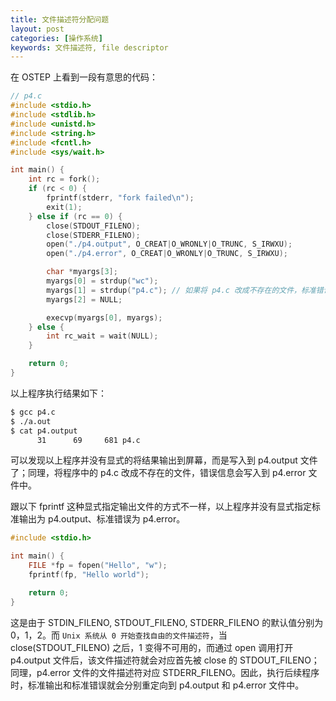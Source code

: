 ```yaml
---
title: 文件描述符分配问题
layout: post
categories: [操作系统]
keywords: 文件描述符, file descriptor
---
```


在 OSTEP 上看到一段有意思的代码：

```c
// p4.c
#include <stdio.h>
#include <stdlib.h>
#include <unistd.h>
#include <string.h>
#include <fcntl.h>
#include <sys/wait.h>

int main() {
    int rc = fork();
    if (rc < 0) {
        fprintf(stderr, "fork failed\n");
        exit(1);
    } else if (rc == 0) {
        close(STDOUT_FILENO);
        close(STDERR_FILENO);
        open("./p4.output", O_CREAT|O_WRONLY|O_TRUNC, S_IRWXU);
        open("./p4.error", O_CREAT|O_WRONLY|O_TRUNC, S_IRWXU);

        char *myargs[3];
        myargs[0] = strdup("wc");
        myargs[1] = strdup("p4.c"); // 如果将 p4.c 改成不存在的文件，标准错误就会写入到 p4.error 文件中
        myargs[2] = NULL;

        execvp(myargs[0], myargs);
    } else {
        int rc_wait = wait(NULL);
    }

    return 0;
}
```

以上程序执行结果如下：

```bash
$ gcc p4.c
$ ./a.out
$ cat p4.output
      31      69     681 p4.c
```

可以发现以上程序并没有显式的将结果输出到屏幕，而是写入到 p4.output 文件了；同理，将程序中的 p4.c 改成不存在的文件，错误信息会写入到 p4.error 文件中。

跟以下 fprintf 这种显式指定输出文件的方式不一样，以上程序并没有显式指定标准输出为 p4.output、标准错误为 p4.error。

```c
#include <stdio.h>

int main() {
	FILE *fp = fopen("Hello", "w");
	fprintf(fp, "Hello world");

	return 0;
}
```

这是由于 STDIN_FILENO, STDOUT_FILENO, STDERR_FILENO 的默认值分别为 0，1，2。而 `Unix 系统从 0 开始查找自由的文件描述符`，当 close(STDOUT_FILENO) 之后，1 变得不可用的，而通过 open 调用打开 p4.output 文件后，该文件描述符就会对应首先被 close 的 STDOUT_FILENO；同理，p4.error 文件的文件描述符对应 STDERR_FILENO。因此，执行后续程序时，标准输出和标准错误就会分别重定向到 p4.output 和 p4.error 文件中。